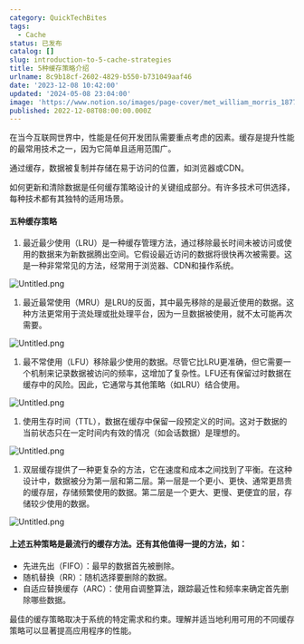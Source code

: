 ```yaml
---
category: QuickTechBites
tags:
  - Cache
status: 已发布
catalog: []
slug: introduction-to-5-cache-strategies
title: 5种缓存策略介绍
urlname: 8c9b18cf-2602-4829-b550-b731049aaf46
date: '2023-12-08 10:42:00'
updated: '2024-05-08 23:04:00'
image: 'https://www.notion.so/images/page-cover/met_william_morris_1877_willow.jpg'
published: 2022-12-08T08:00:00.000Z
---
```


在当今互联网世界中，性能是任何开发团队需要重点考虑的因素。缓存是提升性能的最常用技术之一，因为它简单且适用范围广。


通过缓存，数据被复制并存储在易于访问的位置，如浏览器或CDN。


如何更新和清除数据是任何缓存策略设计的关键组成部分。有许多技术可供选择，每种技术都有其独特的适用场景。


#### 五种缓存策略

1. 最近最少使用（LRU）是一种缓存管理方法，通过移除最长时间未被访问或使用的数据来为新数据腾出空间。它假设最近访问的数据将很快再次被需要。这是一种非常常见的方法，经常用于浏览器、CDN和操作系统。

![Untitled.png](https://prod-files-secure.s3.us-west-2.amazonaws.com/5d24fe63-e567-4804-86f9-9fdc62e13082/74494354-3dc7-4fc2-be3e-7e15913b3f24/Untitled.png?X-Amz-Algorithm=AWS4-HMAC-SHA256&X-Amz-Content-Sha256=UNSIGNED-PAYLOAD&X-Amz-Credential=ASIAZI2LB466Z5QN3PB2%2F20250419%2Fus-west-2%2Fs3%2Faws4_request&X-Amz-Date=20250419T053918Z&X-Amz-Expires=3600&X-Amz-Security-Token=IQoJb3JpZ2luX2VjEP3%2F%2F%2F%2F%2F%2F%2F%2F%2F%2FwEaCXVzLXdlc3QtMiJGMEQCIAZ69iXX5m4YtM8orzVmo5HIBX20Tv4RXq3OJKPkhsj8AiA5w%2BqMWCLnhAukSOiJLPWcpwVb8qSuAqWwhUFB%2FBnbPiqIBAiG%2F%2F%2F%2F%2F%2F%2F%2F%2F%2F8BEAAaDDYzNzQyMzE4MzgwNSIM2pfmEgBPkJ8etJvVKtwDV0fq%2FUwwfsBEggdpxvy0Qu2pVxHoPXI0F5Y5a6U8j7WVsdX1oBUdATgLvo7i4lwAgexucGhfTCpWMO2HntHiaW%2BgHA2DUWYxm3QpSvrtiYp5fOHr%2FiZPczPYc0NKEkp1qbGHjfl7bxLL2W8qDZnypu2%2F%2Bg9vQ3wFdiMupIhm%2FS77mygIoRU5RiVdvFfjLebI5uGzFt2%2BscUCOpUhUqpmSeFfZmrV3MgLJgCXeTf0JO%2BC8FarATrhT2BvkT9g0jw8Oj8jkbzcS6Jkb2KiEbIGajSWFRDcJYzpHnTm7FFZVn81Ilx3BglpfQCHj2pr7JMa%2FeaQi96nU5REv0%2BW3iH%2BkRkOW8CH8%2B7%2FrHMUQo2lRT40ytctAeiTsuB2PaykczU2M8imNKdW7HsqmxChloSgsnJlZTMKamm5HaA3OusWtM7tw2oJF9fnZNHzpfJzb2eTuPnFxw4bX3iEmx5haduUjaAh%2BrB5uoDsumJaI3RJzt4d1temesqcVawuSSbdrrzE4tYLHx9kJyIEW%2Bi4SvX7vf2zkjnHCRK%2Fve4FHdJ3mmAMCSr5UIluKzO%2Bp6xy%2BMMqDvEKwXPF2u4%2FnD0hjXj%2BH6t0aOme1lf%2BLzzky4RmaBoCSDWT9BAHM5fwW4sw2daMwAY6pgH085x%2BmMLJsX4KOrZevQTOsQNL5qSGp1vN37Ls5W2HYXevfJxVbHymRWUKU7LlHsOXrL5BbpvYUOPT8owsyyClvjQj8UzmwdZ68nkQw7pRyoKEjRU7qnp3RcqTuSg9ACe2QsPywbTmy5nZZOI%2BbyaLC%2Bn7hApSfbP2TuYJ1t65lisIzd0YzembPbsgFYZlEDbR%2FlSL2DG0n81RrqMg0czWMgGle4jK&X-Amz-Signature=e8fee2302ee6f8b45ba355ab1a1b964d0f8efa20e3c4be91447fea012ed64723&X-Amz-SignedHeaders=host&x-id=GetObject)

1. 最近最常使用（MRU）是LRU的反面，其中最先移除的是最近使用的数据。这种方法更常用于流处理或批处理平台，因为一旦数据被使用，就不太可能再次需要。

![Untitled.png](https://prod-files-secure.s3.us-west-2.amazonaws.com/5d24fe63-e567-4804-86f9-9fdc62e13082/9394e615-e149-4cd8-9a1b-e3c39cda8184/Untitled.png?X-Amz-Algorithm=AWS4-HMAC-SHA256&X-Amz-Content-Sha256=UNSIGNED-PAYLOAD&X-Amz-Credential=ASIAZI2LB466Z5QN3PB2%2F20250419%2Fus-west-2%2Fs3%2Faws4_request&X-Amz-Date=20250419T053918Z&X-Amz-Expires=3600&X-Amz-Security-Token=IQoJb3JpZ2luX2VjEP3%2F%2F%2F%2F%2F%2F%2F%2F%2F%2FwEaCXVzLXdlc3QtMiJGMEQCIAZ69iXX5m4YtM8orzVmo5HIBX20Tv4RXq3OJKPkhsj8AiA5w%2BqMWCLnhAukSOiJLPWcpwVb8qSuAqWwhUFB%2FBnbPiqIBAiG%2F%2F%2F%2F%2F%2F%2F%2F%2F%2F8BEAAaDDYzNzQyMzE4MzgwNSIM2pfmEgBPkJ8etJvVKtwDV0fq%2FUwwfsBEggdpxvy0Qu2pVxHoPXI0F5Y5a6U8j7WVsdX1oBUdATgLvo7i4lwAgexucGhfTCpWMO2HntHiaW%2BgHA2DUWYxm3QpSvrtiYp5fOHr%2FiZPczPYc0NKEkp1qbGHjfl7bxLL2W8qDZnypu2%2F%2Bg9vQ3wFdiMupIhm%2FS77mygIoRU5RiVdvFfjLebI5uGzFt2%2BscUCOpUhUqpmSeFfZmrV3MgLJgCXeTf0JO%2BC8FarATrhT2BvkT9g0jw8Oj8jkbzcS6Jkb2KiEbIGajSWFRDcJYzpHnTm7FFZVn81Ilx3BglpfQCHj2pr7JMa%2FeaQi96nU5REv0%2BW3iH%2BkRkOW8CH8%2B7%2FrHMUQo2lRT40ytctAeiTsuB2PaykczU2M8imNKdW7HsqmxChloSgsnJlZTMKamm5HaA3OusWtM7tw2oJF9fnZNHzpfJzb2eTuPnFxw4bX3iEmx5haduUjaAh%2BrB5uoDsumJaI3RJzt4d1temesqcVawuSSbdrrzE4tYLHx9kJyIEW%2Bi4SvX7vf2zkjnHCRK%2Fve4FHdJ3mmAMCSr5UIluKzO%2Bp6xy%2BMMqDvEKwXPF2u4%2FnD0hjXj%2BH6t0aOme1lf%2BLzzky4RmaBoCSDWT9BAHM5fwW4sw2daMwAY6pgH085x%2BmMLJsX4KOrZevQTOsQNL5qSGp1vN37Ls5W2HYXevfJxVbHymRWUKU7LlHsOXrL5BbpvYUOPT8owsyyClvjQj8UzmwdZ68nkQw7pRyoKEjRU7qnp3RcqTuSg9ACe2QsPywbTmy5nZZOI%2BbyaLC%2Bn7hApSfbP2TuYJ1t65lisIzd0YzembPbsgFYZlEDbR%2FlSL2DG0n81RrqMg0czWMgGle4jK&X-Amz-Signature=121753d6fdc30e0d8bbc251af5a75482e1e898be8b6c389474cdc6a2ca071d15&X-Amz-SignedHeaders=host&x-id=GetObject)

1. 最不常使用（LFU）移除最少使用的数据。尽管它比LRU更准确，但它需要一个机制来记录数据被访问的频率，这增加了复杂性。LFU还有保留过时数据在缓存中的风险。因此，它通常与其他策略（如LRU）结合使用。

![Untitled.png](https://prod-files-secure.s3.us-west-2.amazonaws.com/5d24fe63-e567-4804-86f9-9fdc62e13082/ff489bb8-941e-4617-b208-e17020ed7ada/Untitled.png?X-Amz-Algorithm=AWS4-HMAC-SHA256&X-Amz-Content-Sha256=UNSIGNED-PAYLOAD&X-Amz-Credential=ASIAZI2LB466Z5QN3PB2%2F20250419%2Fus-west-2%2Fs3%2Faws4_request&X-Amz-Date=20250419T053918Z&X-Amz-Expires=3600&X-Amz-Security-Token=IQoJb3JpZ2luX2VjEP3%2F%2F%2F%2F%2F%2F%2F%2F%2F%2FwEaCXVzLXdlc3QtMiJGMEQCIAZ69iXX5m4YtM8orzVmo5HIBX20Tv4RXq3OJKPkhsj8AiA5w%2BqMWCLnhAukSOiJLPWcpwVb8qSuAqWwhUFB%2FBnbPiqIBAiG%2F%2F%2F%2F%2F%2F%2F%2F%2F%2F8BEAAaDDYzNzQyMzE4MzgwNSIM2pfmEgBPkJ8etJvVKtwDV0fq%2FUwwfsBEggdpxvy0Qu2pVxHoPXI0F5Y5a6U8j7WVsdX1oBUdATgLvo7i4lwAgexucGhfTCpWMO2HntHiaW%2BgHA2DUWYxm3QpSvrtiYp5fOHr%2FiZPczPYc0NKEkp1qbGHjfl7bxLL2W8qDZnypu2%2F%2Bg9vQ3wFdiMupIhm%2FS77mygIoRU5RiVdvFfjLebI5uGzFt2%2BscUCOpUhUqpmSeFfZmrV3MgLJgCXeTf0JO%2BC8FarATrhT2BvkT9g0jw8Oj8jkbzcS6Jkb2KiEbIGajSWFRDcJYzpHnTm7FFZVn81Ilx3BglpfQCHj2pr7JMa%2FeaQi96nU5REv0%2BW3iH%2BkRkOW8CH8%2B7%2FrHMUQo2lRT40ytctAeiTsuB2PaykczU2M8imNKdW7HsqmxChloSgsnJlZTMKamm5HaA3OusWtM7tw2oJF9fnZNHzpfJzb2eTuPnFxw4bX3iEmx5haduUjaAh%2BrB5uoDsumJaI3RJzt4d1temesqcVawuSSbdrrzE4tYLHx9kJyIEW%2Bi4SvX7vf2zkjnHCRK%2Fve4FHdJ3mmAMCSr5UIluKzO%2Bp6xy%2BMMqDvEKwXPF2u4%2FnD0hjXj%2BH6t0aOme1lf%2BLzzky4RmaBoCSDWT9BAHM5fwW4sw2daMwAY6pgH085x%2BmMLJsX4KOrZevQTOsQNL5qSGp1vN37Ls5W2HYXevfJxVbHymRWUKU7LlHsOXrL5BbpvYUOPT8owsyyClvjQj8UzmwdZ68nkQw7pRyoKEjRU7qnp3RcqTuSg9ACe2QsPywbTmy5nZZOI%2BbyaLC%2Bn7hApSfbP2TuYJ1t65lisIzd0YzembPbsgFYZlEDbR%2FlSL2DG0n81RrqMg0czWMgGle4jK&X-Amz-Signature=b86f7d475960f1bd15f43a5e47a7d52403a23972304f5c0d157fb4f2c96f7658&X-Amz-SignedHeaders=host&x-id=GetObject)

1. 使用生存时间（TTL），数据在缓存中保留一段预定义的时间。这对于数据的当前状态只在一定时间内有效的情况（如会话数据）是理想的。

![Untitled.png](https://prod-files-secure.s3.us-west-2.amazonaws.com/5d24fe63-e567-4804-86f9-9fdc62e13082/480ed8d3-f3c7-4a40-a9c6-4ca2e915c139/Untitled.png?X-Amz-Algorithm=AWS4-HMAC-SHA256&X-Amz-Content-Sha256=UNSIGNED-PAYLOAD&X-Amz-Credential=ASIAZI2LB466Z5QN3PB2%2F20250419%2Fus-west-2%2Fs3%2Faws4_request&X-Amz-Date=20250419T053918Z&X-Amz-Expires=3600&X-Amz-Security-Token=IQoJb3JpZ2luX2VjEP3%2F%2F%2F%2F%2F%2F%2F%2F%2F%2FwEaCXVzLXdlc3QtMiJGMEQCIAZ69iXX5m4YtM8orzVmo5HIBX20Tv4RXq3OJKPkhsj8AiA5w%2BqMWCLnhAukSOiJLPWcpwVb8qSuAqWwhUFB%2FBnbPiqIBAiG%2F%2F%2F%2F%2F%2F%2F%2F%2F%2F8BEAAaDDYzNzQyMzE4MzgwNSIM2pfmEgBPkJ8etJvVKtwDV0fq%2FUwwfsBEggdpxvy0Qu2pVxHoPXI0F5Y5a6U8j7WVsdX1oBUdATgLvo7i4lwAgexucGhfTCpWMO2HntHiaW%2BgHA2DUWYxm3QpSvrtiYp5fOHr%2FiZPczPYc0NKEkp1qbGHjfl7bxLL2W8qDZnypu2%2F%2Bg9vQ3wFdiMupIhm%2FS77mygIoRU5RiVdvFfjLebI5uGzFt2%2BscUCOpUhUqpmSeFfZmrV3MgLJgCXeTf0JO%2BC8FarATrhT2BvkT9g0jw8Oj8jkbzcS6Jkb2KiEbIGajSWFRDcJYzpHnTm7FFZVn81Ilx3BglpfQCHj2pr7JMa%2FeaQi96nU5REv0%2BW3iH%2BkRkOW8CH8%2B7%2FrHMUQo2lRT40ytctAeiTsuB2PaykczU2M8imNKdW7HsqmxChloSgsnJlZTMKamm5HaA3OusWtM7tw2oJF9fnZNHzpfJzb2eTuPnFxw4bX3iEmx5haduUjaAh%2BrB5uoDsumJaI3RJzt4d1temesqcVawuSSbdrrzE4tYLHx9kJyIEW%2Bi4SvX7vf2zkjnHCRK%2Fve4FHdJ3mmAMCSr5UIluKzO%2Bp6xy%2BMMqDvEKwXPF2u4%2FnD0hjXj%2BH6t0aOme1lf%2BLzzky4RmaBoCSDWT9BAHM5fwW4sw2daMwAY6pgH085x%2BmMLJsX4KOrZevQTOsQNL5qSGp1vN37Ls5W2HYXevfJxVbHymRWUKU7LlHsOXrL5BbpvYUOPT8owsyyClvjQj8UzmwdZ68nkQw7pRyoKEjRU7qnp3RcqTuSg9ACe2QsPywbTmy5nZZOI%2BbyaLC%2Bn7hApSfbP2TuYJ1t65lisIzd0YzembPbsgFYZlEDbR%2FlSL2DG0n81RrqMg0czWMgGle4jK&X-Amz-Signature=e525fc69cc2f35eeaaf02a88d6b814bccbd57bbe12af07125d5cf62b5e4fc857&X-Amz-SignedHeaders=host&x-id=GetObject)

1. 双层缓存提供了一种更复杂的方法，它在速度和成本之间找到了平衡。在这种设计中，数据被分为第一层和第二层。第一层是一个更小、更快、通常更昂贵的缓存层，存储频繁使用的数据。第二层是一个更大、更慢、更便宜的层，存储较少使用的数据。

![Untitled.png](https://prod-files-secure.s3.us-west-2.amazonaws.com/5d24fe63-e567-4804-86f9-9fdc62e13082/35e68090-275d-4707-9e9a-ce86f000e9eb/Untitled.png?X-Amz-Algorithm=AWS4-HMAC-SHA256&X-Amz-Content-Sha256=UNSIGNED-PAYLOAD&X-Amz-Credential=ASIAZI2LB466Z5QN3PB2%2F20250419%2Fus-west-2%2Fs3%2Faws4_request&X-Amz-Date=20250419T053918Z&X-Amz-Expires=3600&X-Amz-Security-Token=IQoJb3JpZ2luX2VjEP3%2F%2F%2F%2F%2F%2F%2F%2F%2F%2FwEaCXVzLXdlc3QtMiJGMEQCIAZ69iXX5m4YtM8orzVmo5HIBX20Tv4RXq3OJKPkhsj8AiA5w%2BqMWCLnhAukSOiJLPWcpwVb8qSuAqWwhUFB%2FBnbPiqIBAiG%2F%2F%2F%2F%2F%2F%2F%2F%2F%2F8BEAAaDDYzNzQyMzE4MzgwNSIM2pfmEgBPkJ8etJvVKtwDV0fq%2FUwwfsBEggdpxvy0Qu2pVxHoPXI0F5Y5a6U8j7WVsdX1oBUdATgLvo7i4lwAgexucGhfTCpWMO2HntHiaW%2BgHA2DUWYxm3QpSvrtiYp5fOHr%2FiZPczPYc0NKEkp1qbGHjfl7bxLL2W8qDZnypu2%2F%2Bg9vQ3wFdiMupIhm%2FS77mygIoRU5RiVdvFfjLebI5uGzFt2%2BscUCOpUhUqpmSeFfZmrV3MgLJgCXeTf0JO%2BC8FarATrhT2BvkT9g0jw8Oj8jkbzcS6Jkb2KiEbIGajSWFRDcJYzpHnTm7FFZVn81Ilx3BglpfQCHj2pr7JMa%2FeaQi96nU5REv0%2BW3iH%2BkRkOW8CH8%2B7%2FrHMUQo2lRT40ytctAeiTsuB2PaykczU2M8imNKdW7HsqmxChloSgsnJlZTMKamm5HaA3OusWtM7tw2oJF9fnZNHzpfJzb2eTuPnFxw4bX3iEmx5haduUjaAh%2BrB5uoDsumJaI3RJzt4d1temesqcVawuSSbdrrzE4tYLHx9kJyIEW%2Bi4SvX7vf2zkjnHCRK%2Fve4FHdJ3mmAMCSr5UIluKzO%2Bp6xy%2BMMqDvEKwXPF2u4%2FnD0hjXj%2BH6t0aOme1lf%2BLzzky4RmaBoCSDWT9BAHM5fwW4sw2daMwAY6pgH085x%2BmMLJsX4KOrZevQTOsQNL5qSGp1vN37Ls5W2HYXevfJxVbHymRWUKU7LlHsOXrL5BbpvYUOPT8owsyyClvjQj8UzmwdZ68nkQw7pRyoKEjRU7qnp3RcqTuSg9ACe2QsPywbTmy5nZZOI%2BbyaLC%2Bn7hApSfbP2TuYJ1t65lisIzd0YzembPbsgFYZlEDbR%2FlSL2DG0n81RrqMg0czWMgGle4jK&X-Amz-Signature=809c7357f969063e546141cc36b7283a322683d7e4398ab5734d75845a090e13&X-Amz-SignedHeaders=host&x-id=GetObject)


#### 上述五种策略是最流行的缓存方法。还有其他值得一提的方法，如：

- 先进先出（FIFO）：最早的数据首先被删除。
- 随机替换（RR）：随机选择要删除的数据。
- 自适应替换缓存（ARC）：使用自调整算法，跟踪最近性和频率来确定首先删除哪些数据。

最佳的缓存策略取决于系统的特定需求和约束。理解并适当地利用可用的不同缓存策略可以显著提高应用程序的性能。

